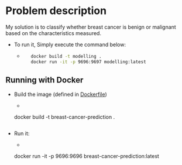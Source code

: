 # Problem description
My solution is to classify whether breast cancer is benign or malignant based on the characteristics measured.

- To run it, Simply execute the command below:
   - ```bash
        docker build -t modelling .
        docker run -it -p 9696:9697 modelling:latest    
      ```


## Running with Docker

- Build the image (defined in [Dockerfile](Dockerfile))

   - ```bash
	docker build -t breast-cancer-prediction .
     ```

- Run it:

   - ```bash
	docker run -it -p 9696:9696 breast-cancer-prediction:latest
     ```
